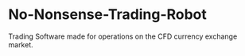 # No-Nonsense-Trading-Robot
Trading Software made for operations on the CFD currency exchange market.
